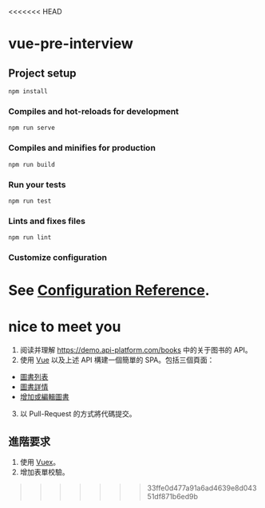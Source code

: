 <<<<<<< HEAD
# vue-pre-interview

## Project setup
```
npm install
```

### Compiles and hot-reloads for development
```
npm run serve
```

### Compiles and minifies for production
```
npm run build
```

### Run your tests
```
npm run test
```

### Lints and fixes files
```
npm run lint
```

### Customize configuration
See [Configuration Reference](https://cli.vuejs.org/config/).
=======
# nice to meet you
1. 阅读并理解 https://demo.api-platform.com/books 中的关于图书的 API。
2. 使用 [Vue](https://vuejs.org/index.html) 以及上述 API 構建一個簡單的 SPA。包括三個頁面：
* [圖書列表](https://i.imgur.com/yF21CqS.png)
* [圖書詳情](https://i.imgur.com/U6n7Ci8.png)
* [增加或編輯圖書](https://i.imgur.com/GELu336.png)
  
3. 以 Pull-Request 的方式將代碼提交。

## 進階要求
1. 使用 [Vuex](https://github.com/vuejs/vuex)。
2. 增加表單校驗。

>>>>>>> 33ffe0d477a91a6ad4639e8d04351df871b6ed9b
